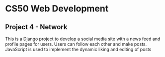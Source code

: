 # CS50 Web Development

## Project 4 - Network

This is a Django project to develop a social media site with a news feed and profile pages for users. 
Users can follow each other and make posts. JavaScript is used to implement the dynamic liking
and editing of posts
